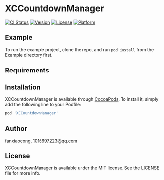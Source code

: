 # XCCountdownManager

[![CI Status](https://img.shields.io/travis/fanxiaocong/XCCountdownManager.svg?style=flat)](https://travis-ci.org/fanxiaocong/XCCountdownManager)
[![Version](https://img.shields.io/cocoapods/v/XCCountdownManager.svg?style=flat)](https://cocoapods.org/pods/XCCountdownManager)
[![License](https://img.shields.io/cocoapods/l/XCCountdownManager.svg?style=flat)](https://cocoapods.org/pods/XCCountdownManager)
[![Platform](https://img.shields.io/cocoapods/p/XCCountdownManager.svg?style=flat)](https://cocoapods.org/pods/XCCountdownManager)

## Example

To run the example project, clone the repo, and run `pod install` from the Example directory first.

## Requirements

## Installation

XCCountdownManager is available through [CocoaPods](https://cocoapods.org). To install
it, simply add the following line to your Podfile:

```ruby
pod 'XCCountdownManager'
```

## Author

fanxiaocong, 1016697223@qq.com

## License

XCCountdownManager is available under the MIT license. See the LICENSE file for more info.
